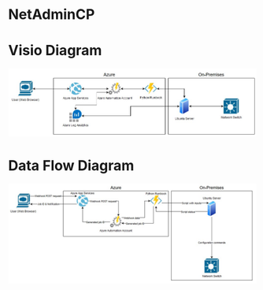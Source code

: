 # NetAdminCP

# Visio Diagram
![Logical Diagram](https://github.com/josh-bright/NetAdminCP/blob/main/diagram.jpg)

# Data Flow Diagram
![Logical Diagram](https://github.com/josh-bright/NetAdminCP/blob/main/dataflowdiagram.jpg)
